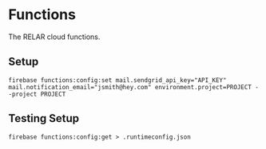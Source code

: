 # Functions
The RELAR cloud functions.

## Setup
```
firebase functions:config:set mail.sendgrid_api_key="API_KEY" mail.notification_email="jsmith@hey.com" environment.project=PROJECT --project PROJECT
```

## Testing Setup
```
firebase functions:config:get > .runtimeconfig.json
```
